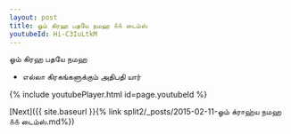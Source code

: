 ```yaml
---
layout: post
title: ஓம் கிரஹ பதயே நமஹ ௧௧ டைம்ஸ்
youtubeId: Hi-C3IuLtkM
---
```

 
 
 ஓம் கிரஹ பதயே நமஹ  
 
 -  எல்லா கிரகங்களுக்கும் அதிபதி யார் 
 
  
 
  
 
 
 
 
 
 


{% include youtubePlayer.html id=page.youtubeId %}
 
[Next]({{ site.baseurl }}{% link  split2/_posts/2015-02-11-ஓம் க்ராஹ்ய நமஹ ௧௧ டைம்ஸ்.md%})
 
